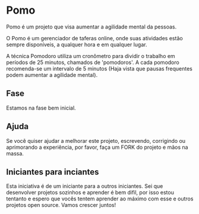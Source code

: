 Pomo
==========
Pomo é um projeto que visa aumentar a agilidade mental da pessoas.

O Pomo é um gerenciador de taferas online, onde suas atividades estão sempre disponíveis, a qualquer hora e em qualquer lugar.

A técnica Pomodoro utiliza um cronômetro para dividir o trabalho em períodos de 25 minutos, chamados de 'pomodoros'. A cada pomodoro recomenda-se um intervalo de 5 minutos (Haja vista que pausas frequentes podem aumentar a agilidade mental).

Fase
----------
Estamos na fase bem inicial.

Ajuda
----------
Se você quiser ajudar a melhorar este projeto, escrevendo, corrigindo ou aprimorando a experiência, por favor, faça um FORK do projeto e mãos na massa.

Iniciantes para inciantes
----------
Esta iniciativa é de um iniciante para a outros iniciantes. Sei que desenvolver projetos sozinhos e aprender é bem difil, por isso estou tentanto e espero que vocês tentem aprender ao máximo com esse e outros projetos open source. Vamos crescer juntos!
